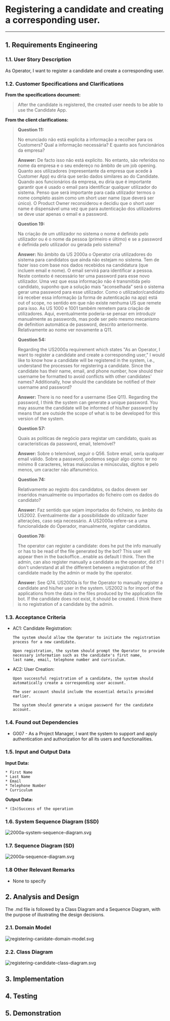 # Registering a candidate and creating a corresponding user.

--------

## 1. Requirements Engineering

### 1.1. User Story Description

As Operator, I want to register a candidate and create a corresponding user.

### 1.2. Customer Specifications and Clarifications

**From the specifications document:**

> After the candidate is registered, the created user needs to be able to use the Candidate App.

**From the client clarifications:**

> **Question 11:**
> 
> No enunciado não está explicita a informação a recolher para os Customers? Qual a informação necessária? E quanto 
aos funcionários da empresa?
> 
> **Answer:**
> De facto isso não está explicito. No entanto, são referidos no nome da empresa e o seu endereço no âmbito de um job opening.
Quanto aos utilizadores (representante da empresa que acede à Customer App) eu diria que serão dados similares ao do Candidate. 
Quando aos funcionários da empresa, eu diria que é importante garantir que é usado o email para identificar qualquer utilizador 
do sistema. Penso que será importante para cada utilizador termos o nome completo assim como um short user name (que deverá ser 
único). O Product Owner reconsiderou e decidiu que o short user name é dispensável uma vez que para autenticação dos utilizadores 
se deve usar apenas o email e a password.

> **Question 19:**
> 
> Na criação de um utilizador no sistema o nome é definido pelo utilizador ou é o nome da pessoa (primeiro e último) e se 
a password é definida pelo utilizador ou gerada pelo sistema?
>
> **Answer:**
> No âmbito da US 2000a o Operator cria utilizadores do sistema para candidatos que ainda não estejam no sistema. Tem de 
fazer isso com base nos dados recebidos na candidatura (que incluem email e nome). O email servirá para identificar a 
pessoa. Neste contexto é necessário ter uma password para esse novo utilizador. Uma vez que essa informação não é 
transmitida pelo candidato, suponho que a solução mais “aconselhada” será o sistema gerar uma password para esse utilizador. 
Como o utilizador/candidato irá receber essa informação (a forma de autenticação na app) está out of scope, no sentido em 
que não existe nenhuma US que remete para isso. As US 1000 e 1001 também remetem para criação de utilizadores. Aqui, 
eventualmente poderia-se pensar em introduzir manualmente as passwords, mas pode ser pelo mesmo mecanismo de definition 
automática de password, descrito anteriormente. Relativamente ao nome ver novamente a Q11.

> **Question 54:**
>
> Regarding the US2000a requirement which states "As an Operator, I want to register a candidate and create a corresponding 
user," I would like to know how a candidate will be registered in the system, i.e., understand the processes for 
registering a candidate. Since the candidate has their name, email, and phone number, how should their username be 
formatted to avoid conflicts with other candidates' names? Additionally, how should the candidate be notified of their 
username and password?
> 
> **Answer:**
> There is no need for a username (See Q11). Regarding the password, I think the system can generate a unique password. 
> You may assume the candidate will be informed of his/her password by means that are outside the scope of what is to 
> be developed for this version of the system.

> **Question 57:** 
> 
> Quais as politicas de negócio para registar um candidato, quais as caracteristicas da password, email, telemóvel?
>
> **Answer:**
> Sobre o telemóvel, seguir o Q56. Sobre email, seria qualquer email válido. Sobre a password, podemos seguir algo como: 
ter no mínimo 8 caracteres, letras maiúsculas e minúsculas, dígitos e pelo menos, um caracter não alfanumérico.

> **Question 74:**
> 
> Relativamente ao registo dos candidatos, os dados devem ser inseridos manualmente ou importados do ficheiro com os dados do candidato?
> 
> **Answer:**
> Faz sentido que sejam importados do ficheiro, no âmbito da US2002. Eventualmente dar a possibilidade do utilizador fazer 
alterações, caso seja necessário. A US2000a refere-se a uma funcionalidade do Operador, manualmente, registar candidatos.

> **Question 78:**
> 
> The operator can register a candidate: does he put the info manually or has to be read of the file generated by the bot? 
This user will appear then in the backoffice...enable as default I think. Then the admin, can also register manually a 
candidate as the operator, did it? I don't understand at all the different between a registration of the candidate made by 
the admin or made by the operator.
> 
> **Answer:**
> See Q74. US2000a is for the Operator to manually register a candidate and his/her user in the system. US2002 is for import 
of the applications from the data in the files produced by the application file bot. If the candidate does not exist, it 
should be created. I think there is no registration of a candidate by the admin.

### 1.3. Acceptance Criteria

* AC1: Candidate Registration:
  
      The system should allow the Operator to initiate the registration process for a new candidate.
      
      Upon registration, the system should prompt the Operator to provide necessary information such as the candidate's first name, 
      last name, email, telephone number and curriculum.

* AC2: User Creation:
  
      Upon successful registration of a candidate, the system should automatically create a corresponding user account.
  
      The user account should include the essential details provided earlier.
  
      The system should generate a unique password for the candidate account.

### 1.4. Found out Dependencies

* G007 - As a Project Manager, I want the system to support and apply authentication and authorization for all its users and functionalities.

### 1.5. Input and Output Data

**Input Data:**

    * First Name
    * Last Name
    * Email
    * Telephone Number
    * Curriculum

**Output Data:**

    * (In)Success of the operation

### 1.6. System Sequence Diagram (SSD)

![2000a-system-sequence-diagram.svg](system-sequence-diagram.svg)

### 1.7. Sequence Diagram (SD)
![2000a-sequence-diagram.svg](sequence-diagram.svg)

### 1.8 Other Relevant Remarks

*  None to specify 

## 2. Analysis and Design

The .md file is followed by a Class Diagram and a Sequence Diagram, with the purpose of illustrating the design decisions.

### 2.1. Domain Model
![registering-canidate-domain-model.svg](domain-model.svg)

### 2.2. Class Diagram
![registering-candidate-class-diagram.svg](class-diagram.svg)

## 3. Implementation

## 4. Testing

## 5. Demonstration